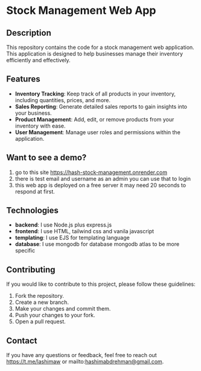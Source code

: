 # Stock Management Web App

## Description
This repository contains the code for a stock management web application. This application is designed to help businesses manage their inventory efficiently and effectively.

## Features
- **Inventory Tracking**: Keep track of all products in your inventory, including quantities, prices, and more.
- **Sales Reporting**: Generate detailed sales reports to gain insights into your business.
- **Product Management**: Add, edit, or remove products from your inventory with ease.
- **User Management**: Manage user roles and permissions within the application.

## Want to see a demo?
1. go to this site https://hash-stock-management.onrender.com
2. there is test email and username as an admin you can use that to login
3. this web app is deployed on a free server it may need 20 seconds to respond at first.

## Technologies
- **backend**: I use Node.js plus express.js
- **frontend**: I use HTML, tailwind css and vanila javascript
- **templating**: I use EJS for templating language
- **database**: I use mongodb for database mongodb atlas to be more specific

## Contributing
If you would like to contribute to this project, please follow these guidelines:
1. Fork the repository.
2. Create a new branch.
3. Make your changes and commit them.
4. Push your changes to your fork.
5. Open a pull request.

## Contact
If you have any questions or feedback, feel free to reach out https://t.me/lashimaw or mailto:hashimabdrehman@gmail.com.
